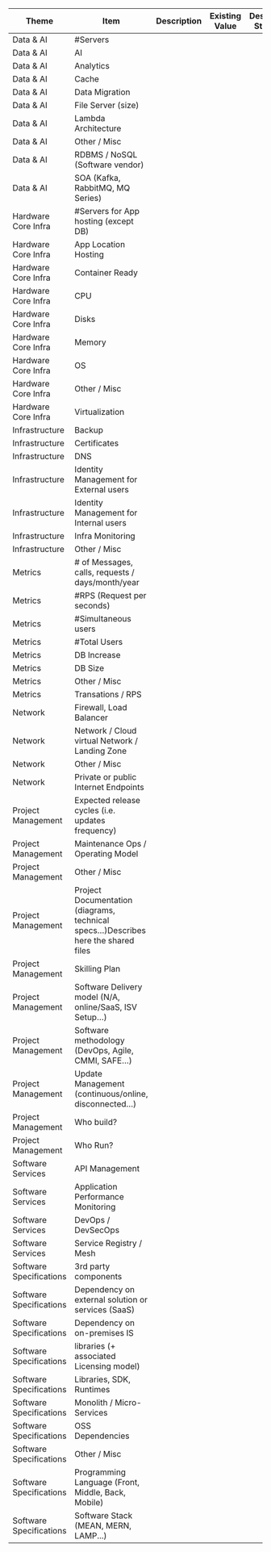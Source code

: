 | Theme | Item | Description | Existing Value | Desired State |
|-|-|-|-|-|
| Data & AI | #Servers | | | |
| Data & AI | AI | | | |
| Data & AI | Analytics | | | |
| Data & AI | Cache | | | |
| Data & AI | Data Migration | | | |
| Data & AI | File Server (size) | | | |
| Data & AI | Lambda Architecture | | | |
| Data & AI | Other / Misc | | | |
| Data & AI | RDBMS / NoSQL (Software vendor) | | | |
| Data & AI | SOA (Kafka, RabbitMQ, MQ Series) | | | |
| Hardware Core Infra | #Servers for App hosting (except DB) | | | |
| Hardware Core Infra | App Location Hosting | | | |
| Hardware Core Infra | Container Ready | | | |
| Hardware Core Infra | CPU | | | |
| Hardware Core Infra | Disks | | | |
| Hardware Core Infra | Memory | | | |
| Hardware Core Infra | OS | | | |
| Hardware Core Infra | Other / Misc | | | |
| Hardware Core Infra | Virtualization | | | |
| Infrastructure | Backup | | | |
| Infrastructure | Certificates | | | |
| Infrastructure | DNS | | | |
| Infrastructure | Identity Management for External users | | | |
| Infrastructure | Identity Management for Internal users | | | |
| Infrastructure | Infra Monitoring | | | |
| Infrastructure | Other / Misc | | | |
| Metrics | # of Messages, calls, requests / days/month/year | | | |
| Metrics | #RPS (Request per seconds) | | | |
| Metrics | #Simultaneous users | | | |
| Metrics | #Total Users | | | |
| Metrics | DB Increase | | | |
| Metrics | DB Size | | | |
| Metrics | Other / Misc | | | |
| Metrics | Transations / RPS | | | |
| Network | Firewall, Load Balancer | | | |
| Network | Network / Cloud virtual Network / Landing Zone | | | |
| Network | Other / Misc | | | |
| Network | Private or public Internet Endpoints | | | |
| Project Management | Expected release cycles (i.e. updates frequency) | | | |
| Project Management | Maintenance Ops / Operating Model | | | |
| Project Management | Other / Misc | | | |
| Project Management | Project Documentation (diagrams, technical specs…)Describes here the shared files | | | |
| Project Management | Skilling Plan | | | |
| Project Management | Software Delivery model (N/A, online/SaaS, ISV Setup…) | | | |
| Project Management | Software methodology (DevOps, Agile, CMMI, SAFE…) | | | |
| Project Management | Update Management (continuous/online, disconnected…) | | | |
| Project Management | Who build? | | | |
| Project Management | Who Run? | | | |
| Software Services | API Management | | | |
| Software Services | Application Performance Monitoring | | | |
| Software Services | DevOps / DevSecOps | | | |
| Software Services | Service Registry / Mesh | | | |
| Software Specifications | 3rd party components | | | |
| Software Specifications | Dependency on external solution or services (SaaS) | | | |
| Software Specifications | Dependency on on-premises IS | | | |
| Software Specifications | libraries (+ associated Licensing model) | | | |
| Software Specifications | Libraries, SDK, Runtimes | | | |
| Software Specifications | Monolith / Micro-Services | | | |
| Software Specifications | OSS Dependencies | | | |
| Software Specifications | Other / Misc | | | |
| Software Specifications | Programming Language (Front, Middle, Back, Mobile) | | | |
| Software Specifications | Software Stack (MEAN, MERN, LAMP...) | | | |
